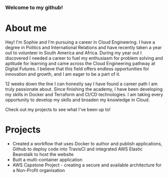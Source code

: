 ### Welcome to my github!

# About me

Hey! I'm Sophie and I'm pursuing a career in Cloud Engineering. I have a degree in Politics and International Relations and have recently taken a year out to volunteer in South America and Africa. During my year out I discovered I needed a career to fuel my enthusiasm for problem solving and aptitude for learning and came across the Cloud Engineering pathway at Digital Futures. I believe that this field offers endless opportunities for innovation and growth, and I am eager to be a part of it.

12 weeks down the line I can honestly say I have found a career path I am truly passionate about. Since finishing the academy, I have been developing my skills in Docker and Terraform and CI/CD technologies. I am taking every opportunity to develop my skills and broaden my knowledge in Cloud.

Check out my projects to see what I've been up to!



# Projects 
 - Created a workflow that uses Docker to author and publish applications, Github to deploy code into TravisCI and integrated AWS Elastic Beanstalk to host the website
 - Built a multi-container application
 - AWS Capstone Project - creating a secure and available architecture for a Non-Profit organisation
